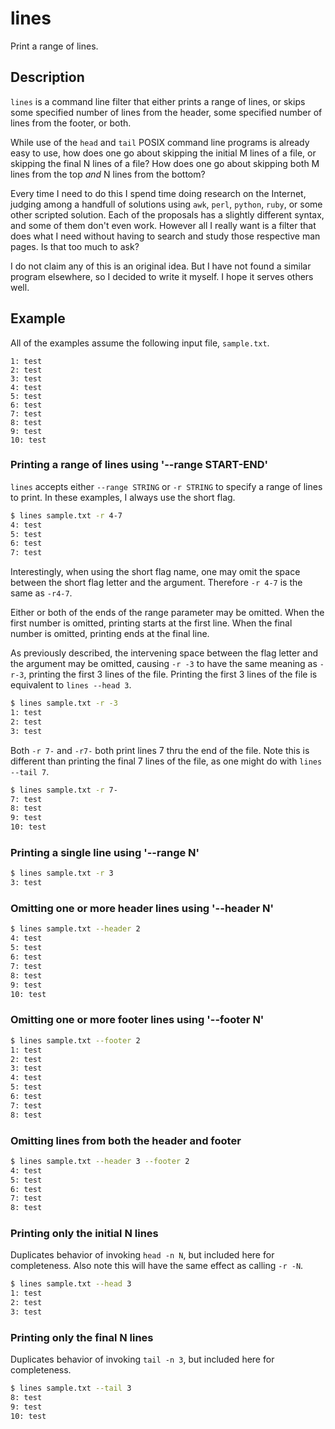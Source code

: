 # lines

Print a range of lines.

## Description

`lines` is a command line filter that either prints a range of lines,
or skips some specified number of lines from the header, some
specified number of lines from the footer, or both.

While use of the `head` and `tail` POSIX command line programs is
already easy to use, how does one go about skipping the initial M
lines of a file, or skipping the final N lines of a file? How does one
go about skipping both M lines from the top _and_ N lines from the
bottom?

Every time I need to do this I spend time doing research on the
Internet, judging among a handfull of solutions using `awk`, `perl`,
`python`, `ruby`, or some other scripted solution. Each of the
proposals has a slightly different syntax, and some of them don't even
work. However all I really want is a filter that does what I need
without having to search and study those respective man pages. Is that
too much to ask?

I do not claim any of this is an original idea. But I have not found a
similar program elsewhere, so I decided to write it myself. I hope it
serves others well.

## Example

All of the examples assume the following input file, `sample.txt`.

```
1: test
2: test
3: test
4: test
5: test
6: test
7: test
8: test
9: test
10: test
```

### Printing a range of lines using '--range START-END'

`lines` accepts either `--range STRING` or `-r STRING` to specify a
range of lines to print. In these examples, I always use the short
flag.

```Bash
$ lines sample.txt -r 4-7
4: test
5: test
6: test
7: test
```

Interestingly, when using the short flag name, one may omit the
space between the short flag letter and the argument. Therefore `-r
4-7` is the same as `-r4-7`.

Either or both of the ends of the range parameter may be omitted. When
the first number is omitted, printing starts at the first line. When
the final number is omitted, printing ends at the final line.

As previously described, the intervening space between the flag letter
and the argument may be omitted, causing `-r -3` to have the same
meaning as `-r-3`, printing the first 3 lines of the file. Printing
the first 3 lines of the file is equivalent to `lines --head 3`.

```Bash
$ lines sample.txt -r -3
1: test
2: test
3: test
```

Both `-r 7-` and `-r7-` both print lines 7 thru the end of the
file. Note this is different than printing the final 7 lines of the
file, as one might do with `lines --tail 7`.

```Bash
$ lines sample.txt -r 7-
7: test
8: test
9: test
10: test
```

### Printing a single line using '--range N'

```Bash
$ lines sample.txt -r 3
3: test
```

### Omitting one or more header lines using '--header N'

```Bash
$ lines sample.txt --header 2
4: test
5: test
6: test
7: test
8: test
9: test
10: test
```

### Omitting one or more footer lines using '--footer N'

```Bash
$ lines sample.txt --footer 2
1: test
2: test
3: test
4: test
5: test
6: test
7: test
8: test
```

### Omitting lines from both the header and footer

```Bash
$ lines sample.txt --header 3 --footer 2
4: test
5: test
6: test
7: test
8: test
```

### Printing only the initial N lines

Duplicates behavior of invoking `head -n N`, but included here for
completeness. Also note this will have the same effect as calling `-r
-N`.

```Bash
$ lines sample.txt --head 3
1: test
2: test
3: test
```

### Printing only the final N lines

Duplicates behavior of invoking `tail -n 3`, but included here for
completeness.

```Bash
$ lines sample.txt --tail 3
8: test
9: test
10: test
```
